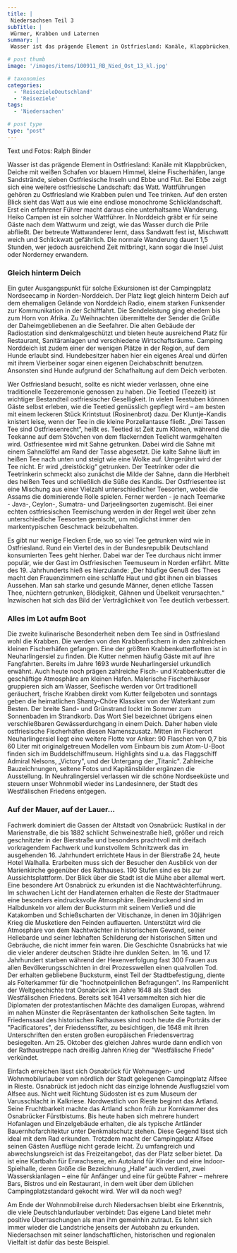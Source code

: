 ```yaml
---
title: |
 Niedersachsen Teil 3
subTitle: |
 Würmer, Krabben und Laternen
summary: |
 Wasser ist das prägende Element in Ostfriesland: Kanäle, Klappbrücken, Deiche, Fischerhäfen, Sandstrände, sieben Ostfriesische Inseln, Ebbe und Flut. Bei Ebbe zeigt sich eine weitere ostfriesische Landschaft: das Watt. Wattführungen gehören zu Ostfriesland wie Krabben pulen und Tee trinken. Auf den ersten Blick 

# post thumb
image: '/images/items/100911_RB_Nied_Ost_13_kl.jpg'

# taxonomies
categories: 
  - 'ReisezieleDeutschland'
  - 'Reiseziele'
tags:
  - 'Niedersachen'

# post type
type: "post"
---
```


Text und Fotos: Ralph Binder

Wasser ist das prägende Element in Ostfriesland: Kanäle mit Klappbrücken, Deiche mit weißen Schafen vor blauem Himmel, kleine Fischerhäfen, lange Sandstrände, sieben Ostfriesische Inseln und Ebbe und Flut. Bei Ebbe zeigt sich eine weitere ostfriesische Landschaft: das Watt. Wattführungen gehören zu Ostfriesland wie Krabben pulen und Tee trinken. Auf den ersten Blick sieht das Watt aus wie eine endlose monochrome Schlicklandschaft. Erst ein erfahrener Führer macht daraus eine unterhaltsame Wanderung. Heiko Campen ist ein solcher Wattführer. In Norddeich gräbt er für seine Gäste nach dem Wattwurm und zeigt, wie das Wasser durch die Prile abfließt. Der betreute Wattwanderer lernt, dass Sandwatt fest ist, Mischwatt weich und Schlickwatt gefährlich. Die normale Wanderung dauert 1,5 Stunden, wer jedoch ausreichend Zeit mitbringt, kann sogar die Insel Juist oder Norderney erwandern.  

### Gleich hinterm Deich

Ein guter Ausgangspunkt für solche Exkursionen ist der Campingplatz Nordseecamp in Norden-Norddeich. Der Platz liegt gleich hinterm Deich auf dem ehemaligen Gelände von Norddeich Radio, einem starken Funksender zur Kommunikation in der Schifffahrt. Die Sendeleistung ging ehedem bis zum Horn von Afrika. Zu Weihnachten übermittelte der Sender die Grüße der Daheimgebliebenen an die Seefahrer. Die alten Gebäude der Radiostation sind denkmalgeschützt und bieten heute ausreichend Platz für Restaurant, Sanitäranlagen und verschiedene Wirtschaftsräume. Camping Norddeich ist zudem einer der wenigen Plätze in der Region, auf dem Hunde erlaubt sind. Hundebesitzer haben hier ein eigenes Areal und dürfen mit ihrem Vierbeiner sogar einen eigenen Deichabschnitt benutzen. Ansonsten sind Hunde aufgrund der Schafhaltung auf dem Deich verboten.  

 Wer Ostfriesland besucht, sollte es nicht wieder verlassen, ohne eine traditionelle Teezeremonie genossen zu haben. Die Teetied (Teezeit) ist wichtiger Bestandteil ostfriesischer Geselligkeit. In vielen Teestuben können Gäste selbst erleben, wie die Teetied genüsslich gepflegt wird – am besten mit einem leckeren Stück Krintstuut (Rosinenbrot) dazu. Der Kluntje-Kandis knistert leise, wenn der Tee in die kleine Porzellantasse fließt. „Drei Tassen Tee sind Ostfriesenrecht“, heißt es. Teetied ist Zeit zum Klönen, während die Teekanne auf dem Stövchen von dem flackernden Teelicht warmgehalten wird. Ostfriesentee wird mit Sahne getrunken. Dabei wird die Sahne mit einem Sahnelöffel am Rand der Tasse abgesetzt. Die kalte Sahne läuft im heißen Tee nach unten und steigt wie eine Wolke auf. Umgerührt wird der Tee nicht. Er wird „dreistöckig“ getrunken. Der Teetrinker oder die Teetrinkerin schmeckt also zunächst die Milde der Sahne, dann die Herbheit des heißen Tees und schließlich die Süße des Kandis. Der Ostfriesentee ist eine Mischung aus einer Vielzahl unterschiedlicher Teesorten, wobei die Assams die dominierende Rolle spielen. Ferner werden - je nach Teemarke - Java-, Ceylon-, Sumatra- und Darjeelingsorten zugemischt. Bei einer echten ostfriesischen Teemischung werden in der Regel weit über zehn unterschiedliche Teesorten gemischt, um möglichst immer den markentypischen Geschmack beizubehalten.  

 Es gibt nur wenige Flecken Erde, wo so viel Tee getrunken wird wie in Ostfriesland. Rund ein Viertel des in der Bundesrepublik Deutschland konsumierten Tees geht hierher. Dabei war der Tee durchaus nicht immer populär, wie der Gast im Ostfriesischen Teemuseum in Norden erfährt. Mitte des 19. Jahrhunderts hieß es hierzulande: „Der häufige Genuß des Thees macht den Frauenzimmern eine schlaffe Haut und gibt ihnen ein blasses Aussehen. Man sah starke und gesunde Männer, denen etliche Tassen Thee, nüchtern getrunken, Blödigkeit, Gähnen und Übelkeit verursachten.“ Inzwischen hat sich das Bild der Verträglichkeit von Tee deutlich verbessert.  

### Alles im Lot aufm Boot

Die zweite kulinarische Besonderheit neben dem Tee sind in Ostfriesland wohl die Krabben. Die werden von den Krabbenfischern in den zahlreichen kleinen Fischerhäfen gefangen. Eine der größten Krabbenkutterflotten ist in Neuharlingersiel zu finden. Die Kutter nehmen häufig Gäste mit auf ihre Fangfahrten. Bereits im Jahre 1693 wurde Neuharlingersiel urkundlich erwähnt. Auch heute noch prägen zahlreiche Fisch- und Krabbenkutter die geschäftige Atmosphäre am kleinen Hafen. Malerische Fischerhäuser gruppieren sich am Wasser, Seefische werden vor Ort traditionell geräuchert, frische Krabben direkt vom Kutter feilgeboten und sonntags geben die heimatlichen Shanty-Chöre Klassiker von der Waterkant zum Besten. Der breite Sand- und Grünstrand lockt im Sommer zum Sonnenbaden im Strandkorb. Das Wort Siel bezeichnet übrigens einen verschließbaren Gewässerdurchgang in einem Deich. Daher haben viele ostfriesische Fischerhäfen diesen Namenszusatz. Mitten im Fischerort Neuharlingersiel liegt eine weitere Flotte vor Anker: 90 Flaschen von 0,7 bis 60 Liter mit originalgetreuen Modellen vom Einbaum bis zum Atom-U-Boot finden sich im Buddelschiffmuseum. Highlights sind u.a. das Flaggschiff Admiral Nelsons, „Victory", und der Untergang der „Titanic". Zahlreiche Bauzeichnungen, seltene Fotos und Kapitänsbilder ergänzen die Ausstellung. In Neuhralingersiel verlassen wir die schöne Nordseeküste und steuern unser Wohnmobil wieder ins Landesinnere, der Stadt des Westfälischen Friedens entgegen.  

### Auf der Mauer, auf der Lauer…

Fachwerk dominiert die Gassen der Altstadt von Osnabrück: Rustikal in der Marienstraße, die bis 1882 schlicht Schweinestraße hieß, größer und reich geschnitzter in der Bierstraße und besonders prachtvoll mit dreifach vorkragendem Fachwerk und kunstvollem Schnitzwerk das im ausgehenden 16. Jahrhundert errichtete Haus in der Bierstraße 24, heute Hotel Walhalla. Erarbeiten muss sich der Besucher den Ausblick von der Marienkirche gegenüber des Rathauses. 190 Stufen sind es bis zur Aussichtsplattform. Der Blick über die Stadt ist die Mühe aber allemal wert. Eine besondere Art Osnabrück zu erkunden ist die Nachtwächterführung. Im schwachen Licht der Handlaternen erhalten die Reste der Stadtmauer eine besonders eindrucksvolle Atmosphäre. Beeindruckend sind im Halbdunkeln vor allem der Bucksturm mit seinem Verließ und die Katakomben und Schießscharten der Vitischanze, in denen im 30jährigen Krieg die Musketiere den Feinden auflauerten. Unterstützt wird die Atmosphäre von dem Nachtwächter in historischem Gewand, seiner Hellebarde und seiner lebhaften Schilderung der historischen Sitten und Gebräuche, die nicht immer fein waren. Die Geschichte Osnabrücks hat wie die vieler anderer deutschen Städte ihre dunklen Seiten. Im 16. und 17. Jahrhundert starben während der Hexenverfolgung fast 300 Frauen aus allen Bevölkerungsschichten in drei Prozesswellen einen qualvollen Tod. Der erhalten gebliebene Bucksturm, einst Teil der Stadtbefestigung, diente als Folterkammer für die "hochnotpeinlichen Befragungen". Ins Rampenlicht der Weltgeschichte trat Osnabrück im Jahre 1648 als Stadt des Westfälischen Friedens. Bereits seit 1641 versammelten sich hier die Diplomaten der protestantischen Mächte des damaligen Europas, während im nahen Münster die Repräsentanten der katholischen Seite tagten. Im Friedenssaal des historischen Rathauses sind noch heute die Porträts der "Pacificatores", der Friedensstifter, zu besichtigen, die 1648 mit ihren Unterschriften den ersten großen europäischen Friedensvertrag besiegelten. Am 25. Oktober des gleichen Jahres wurde dann endlich von der Rathaustreppe nach dreißig Jahren Krieg der "Westfälische Friede" verkündet.  

 Einfach erreichen lässt sich Osnabrück für Wohnwagen- und Wohnmobilurlauber vom nördlich der Stadt gelegenen Campingplatz Alfsee in Rieste. Osnabrück ist jedoch nicht das einzige lohnende Ausflugsziel vom Alfsee aus. Nicht weit Richtung Südosten ist es zum Museum der Varusschlacht in Kalkriese. Nordwestlich von Rieste beginnt das Artland. Seine Fruchtbarkeit machte das Artland schon früh zur Kornkammer des Osnabrücker Fürstbistums. Bis heute haben sich mehrere hundert Hofanlagen und Einzelgebäude erhalten, die als typische Artländer Bauernhofarchitektur unter Denkmalschutz stehen. Diese Gegend lässt sich ideal mit dem Rad erkunden. Trotzdem macht der Campingplatz Alfsee seinen Gästen Ausflüge nicht gerade leicht. Zu umfangreich und abwechslungsreich ist das Freizeitangebot, das der Platz selber bietet. Da ist eine Kartbahn für Erwachsene, ein Autoland für Kinder und eine Indoor-Spielhalle, deren Größe die Bezeichnung „Halle“ auch verdient, zwei Wasserskianlagen – eine für Anfänger und eine für geübte Fahrer – mehrere Bars, Bistros und ein Restaurant, in dem weit über dem üblichen Campingplatzstandard gekocht wird. Wer will da noch weg?  

 Am Ende der Wohnmobilreise durch Niedersachsen bleibt eine Erkenntnis, die viele Deutschlandurlauber verbindet: Das eigene Land bietet mehr positive Überraschungen als man ihm gemeinhin zutraut. Es lohnt sich immer wieder die Landstriche jenseits der Autobahn zu erkunden. Niedersachsen mit seiner landschaftlichen, historischen und regionalen Vielfalt ist dafür das beste Beispiel.
